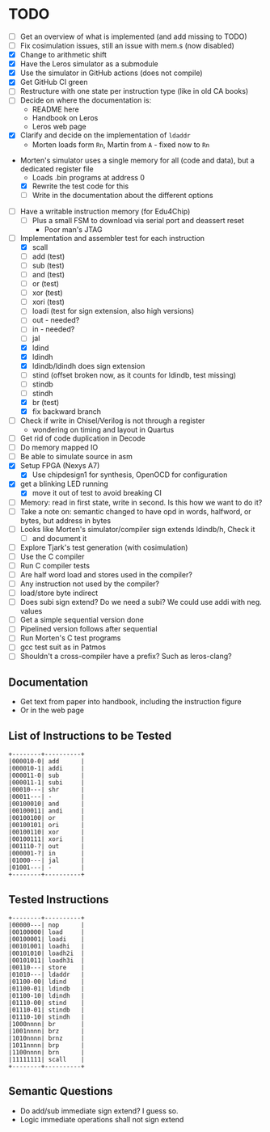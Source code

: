 # TODO

 - [ ] Get an overview of what is implemented (and add missing to TODO)
 - [ ] Fix cosimulation issues, still an issue with mem.s (now disabled)
 - [x] Change to arithmetic shift
 - [x] Have the Leros simulator as a submodule
 - [x] Use the simulator in GitHub actions (does not compile)
 - [x] Get GitHub CI green
 - [ ] Restructure with one state per instruction type (like in old CA books)
 - [ ] Decide on where the documentation is:
   - README here
   - Handbook on Leros
   - Leros web page
 - [x] Clarify and decide on the implementation of `ldaddr`
   - Morten loads form `Rn`, Martin from `A` - fixed now to `Rn`
 - Morten's simulator uses a single memory for all (code and data), but a dedicated register file
   - Loads .bin programs at address 0 
    - [x] Rewrite the test code for this
    - [ ] Write in the documentation about the different options
 - [ ] Have a writable instruction memory (for Edu4Chip)
   - [ ] Plus a small FSM to download via serial port and deassert reset
     - Poor man's JTAG
 - [ ] Implementation and assembler test for each instruction
   - [x] scall
   - [ ] add (test)
   - [ ] sub (test)
   - [ ] and (test)
   - [ ] or (test)
   - [ ] xor (test)
   - [ ] xori (test)
   - [ ] loadi (test for sign extension, also high versions)
   - [ ] out - needed?
   - [ ] in - needed?
   - [ ] jal
   - [x] ldind
   - [x] ldindh
   - [x] ldindb/ldindh does sign extension
   - [ ] stind (offset broken now, as it counts for ldindb, test missing)
   - [ ] stindb
   - [ ] stindh
   - [x] br (test)
   - [x] fix backward branch
 - [ ] Check if write in Chisel/Verilog is not through a register
    * wondering on timing and layout in Quartus
 - [ ] Get rid of code duplication in Decode
 - [ ] Do memory mapped IO
 - [ ] Be able to simulate source in asm
 - [x] Setup FPGA (Nexys A7)
   - [x] Use chipdesign1 for synthesis, OpenOCD for configuration
 - [x] get a blinking LED running
   - [x] move it out of test to avoid breaking CI
 - [ ] Memory: read in first state, write in second. Is this how we want to do it?
 - [ ] Take a note on: semantic changed to have opd in words, halfword, or bytes, but address in bytes
 - [ ] Looks like Morten's simulator/compiler sign extends ldindb/h, Check it
   - [ ] and document it
 - [ ] Explore Tjark's test generation (with cosimulation)
 - [ ] Use the C compiler 
 - [ ] Run C compiler tests 
 - [ ] Are half word load and stores used in the compiler? 
 - [ ] Any instruction not used by the compiler? 
 - [ ] load/store byte indirect 
 - [ ] Does subi sign extend? Do we need a subi? We could use addi with neg. values 
 - [ ] Get a simple sequential version done 
 - [ ] Pipelined version follows after sequential 
 - [ ] Run Morten's C test programs 
 - [ ] gcc test suit as in Patmos
 - [ ] Shouldn't a cross-compiler have a prefix? Such as leros-clang?

## Documentation

 * Get text from paper into handbook, including the instruction figure
 * Or in the web page

## List of Instructions to be Tested

```aidl
+--------+----------+
|000010-0| add      |
|000010-1| addi     |
|000011-0| sub      |
|000011-1| subi     |
|00010---| shr      |
|00011---| -        |
|00100010| and      |
|00100011| andi     |
|00100100| or       |
|00100101| ori      |
|00100110| xor      |
|00100111| xori     |
|001110-?| out      |
|000001-?| in       |
|01000---| jal      |
|01001---| -        |
+--------+----------+
```

## Tested Instructions

```aidl
+--------+----------+
|00000---| nop      |
|00100000| load     |
|00100001| loadi    |
|00101001| loadhi   |
|00101010| loadh2i  |
|00101011| loadh3i  |
|00110---| store    |
|01010---| ldaddr   |
|01100-00| ldind    |
|01100-01| ldindb   |
|01100-10| ldindh   |
|01110-00| stind    |
|01110-01| stindb   |
|01110-10| stindh   |
|1000nnnn| br       |
|1001nnnn| brz      |
|1010nnnn| brnz     |
|1011nnnn| brp      |
|1100nnnn| brn      |
|11111111| scall    |
+--------+----------+
```
## Semantic Questions

 * Do add/sub immediate sign extend? I guess so.
 * Logic immediate operations shall not sign extend